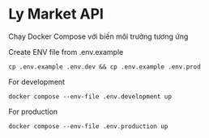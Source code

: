 # Ly Market API
Chạy Docker Compose với biến môi trường tương ứng

Create ENV file from .env.example
```
cp .env.example .env.dev && cp .env.example .env.prod
```

For development
```
docker compose --env-file .env.development up
```

For production
```
docker compose --env-file .env.production up
```
